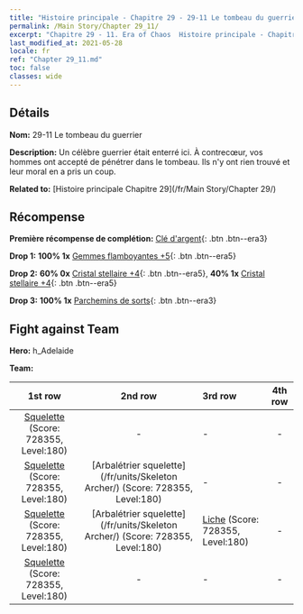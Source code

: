 ```yaml
---
title: "Histoire principale - Chapitre 29 - 29-11 Le tombeau du guerrier"
permalink: /Main Story/Chapter 29_11/
excerpt: "Chapitre 29 - 11. Era of Chaos  Histoire principale - Chapitre 29_11. 29-11 Le tombeau du guerrier"
last_modified_at: 2021-05-28
locale: fr
ref: "Chapter 29_11.md"
toc: false
classes: wide
---
```


## Détails

 **Nom:** 29-11 Le tombeau du guerrier

 **Description:** Un célèbre guerrier était enterré ici. À contrecœur, vos hommes ont accepté de pénétrer dans le tombeau. Ils n'y ont rien trouvé et leur moral en a pris un coup.

 **Related to:** [Histoire principale Chapitre 29](/fr/Main Story/Chapter 29/)

## Récompense

 **Première récompense de complétion:** [Clé d'argent](/ItemsFR/con_693/){: .btn .btn--era3}

 **Drop 1:** **100% 1x** [Gemmes flamboyantes +5](/ItemsFR/mat_100/){: .btn .btn--era5}

 **Drop 2:** **60% 0x** [Cristal stellaire +4](/ItemsFR/mat_94/){: .btn .btn--era5}, **40% 1x** [Cristal stellaire +4](/ItemsFR/mat_94/){: .btn .btn--era5}

 **Drop 3:** **100% 1x** [Parchemins de sorts](/ItemsFR/con_694/){: .btn .btn--era3}


## Fight against Team
 **Hero:** h_Adelaide

 **Team:**


  | 1st row | 2nd row | 3rd row | 4th row |
  |:----:|:----:|:----|:----:|
  | [Squelette](/fr/units/Skeleton/) (Score: 728355, Level:180)  | - | - | - |
  | [Squelette](/fr/units/Skeleton/) (Score: 728355, Level:180)  | [Arbalétrier squelette](/fr/units/Skeleton Archer/) (Score: 728355, Level:180)  | - | - |
  | [Squelette](/fr/units/Skeleton/) (Score: 728355, Level:180)  | [Arbalétrier squelette](/fr/units/Skeleton Archer/) (Score: 728355, Level:180)  | [Liche](/fr/units/Lich/) (Score: 728355, Level:180)  | - |
  | [Squelette](/fr/units/Skeleton/) (Score: 728355, Level:180)  | - | - | - |


